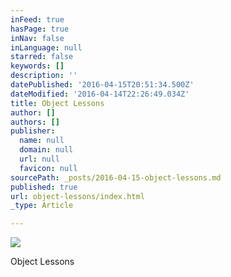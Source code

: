 ```yaml
---
inFeed: true
hasPage: true
inNav: false
inLanguage: null
starred: false
keywords: []
description: ''
datePublished: '2016-04-15T20:51:34.500Z'
dateModified: '2016-04-14T22:26:49.034Z'
title: Object Lessons
author: []
authors: []
publisher:
  name: null
  domain: null
  url: null
  favicon: null
sourcePath: _posts/2016-04-15-object-lessons.md
published: true
url: object-lessons/index.html
_type: Article

---
```

![](https://the-grid-user-content.s3-us-west-2.amazonaws.com/c2bb8262-78ac-4d7a-aedc-b586151a8e10.jpg)

Object Lessons